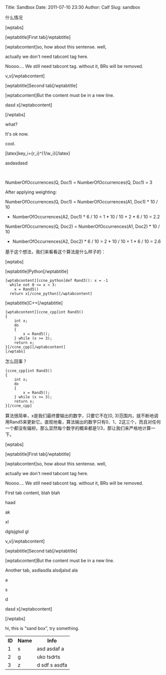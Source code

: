 Title: Sandbox
Date: 2011-07-10 23:30
Author: Calf
Slug: sandbox

什么情况

[wptabs]

[wptabtitle]First tab[/wptabtitle]

[wptabcontent]so, how about this sentense. well,

actually we don't need tabcont tag here.

Noooo.... We still need tabcont tag. without it, BRs will be removed.

v\_v[/wptabcontent]

[wptabtitle]Second tab[/wptabtitle]

[wptabcontent]But the content must be in a new line.

dasd x[/wptabcontent]

[/wptabs]

what?

It's ok now.

cool.

[latex]key\_i={r\_i}\^{1/w\_i}[/latex]

asdasdasd

 

NumberOfOccurrences(Q, Doc1) = NumberOfOccurrences(Q, Doc1) = 3

After applying weighting:

NumberOfOccurrences(Q, Doc1) = NumberOfOccurrences(A1, Doc1) \* 10 / 10
+ NumberOfOccurrences(A2, Doc1) \* 6 / 10 = 1 \* 10 / 10 + 2 \* 6 / 10 =
2.2

NumberOfOccurrences(Q, Doc2) = NumberOfOccurrences(A1, Doc2) \* 10 / 10
+ NumberOfOccurrences(A2, Doc2) \* 6 / 10 = 2 \* 10 / 10 + 1 \* 6 / 10 =
2.6

基于这个想法，我们来看看这个算法是什么样子的：

[wptabs]

[wptabtitle]Python[/wptabtitle]

    [wptabcontent][ccne_python]def Rand3(): x = -1
      while not 0 <= x < 3:
        x = Rand5()
      return x[/ccne_python][/wptabcontent]

[wptabtitle]C++[/wptabtitle]

    [wptabcontent][ccne_cpp]int Rand3()
    {
        int x;
        do
        {
            x = Rand5();
        } while (x >= 3);
        return x;
    }[/ccne_cpp][/wptabcontent]
    [/wptabs]

怎么回事？

    [ccne_cpp]int Rand3()
    {
        int x;
        do
        {
            x = Rand5();
        } while (x >= 3);
        return x;
    }[/ccne_cpp]

算法很简单，x是我们最终要输出的数字，只要它不在[0,
3)范围内，就不断地调用Rand5来更新它。直观地看，算法输出的数字只有0、1、2这三个，而且对任何一个都没有偏袒，那么显然每个数字的概率都是1/3，那让我们来严格地计算一下。

[wptabs]

[wptabtitle]First tab[/wptabtitle]

[wptabcontent]so, how about this sentense. well,

actually we don't need tabcont tag here.

Noooo.... We still need tabcont tag. without it, BRs will be removed.

First tab content, blah blah

haad

ak

xl

dglsjglsd gl

v\_v[/wptabcontent]

[wptabtitle]Second tab[/wptabtitle]

[wptabcontent]But the content must be in a new line.

Another tab, asdlasdla alsdjalsd ala

a

s

d

dasd x[/wptabcontent]

[/wptabs]

hi, this is "sand box", try something.

<table class="table1">
<tbody>
<tr>
<th>
ID

</th>
<th>
Name

</th>
<th>
Info

</th>
</tr>
<tr>
<td>
1

</td>
<td>
s

</td>
<td>
asd asdaf a

</td>
</tr>
<tr>
<td>
2

</td>
<td>
g

</td>
<td>
uko tsdrts

</td>
</tr>
<tr>
<td>
3

</td>
<td>
z

</td>
<td>
d sdf s asdfa

</td>
</tr>
</tbody>
</table>
 

 

 
